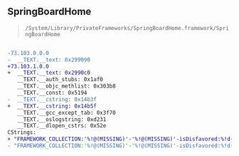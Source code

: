 ## SpringBoardHome

> `/System/Library/PrivateFrameworks/SpringBoardHome.framework/SpringBoardHome`

```diff

-73.103.0.0.0
-  __TEXT.__text: 0x299090
+73.103.1.0.0
+  __TEXT.__text: 0x2990c0
   __TEXT.__auth_stubs: 0x1af0
   __TEXT.__objc_methlist: 0x303b8
   __TEXT.__const: 0x5194
-  __TEXT.__cstring: 0x14b3f
+  __TEXT.__cstring: 0x14b5f
   __TEXT.__gcc_except_tab: 0x3f70
   __TEXT.__oslogstring: 0xd231
   __TEXT.__dlopen_cstrs: 0x52e
CStrings:
+ "FRAMEWORK_COLLECTION:'%!@(MISSING)'-'%!@(MISSING)'-isDisfavored:%!d(MISSING)-uniqueIdentifier:%!@(MISSING)"
- "FRAMEWORK_COLLECTION:'%!@(MISSING)'-'%!@(MISSING)'-isDisfavored:%!d(MISSING)"

```
